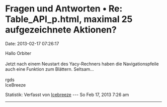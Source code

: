 Fragen und Antworten • Re: Table\_API\_p.html, maximal 25 aufgezeichnete Aktionen?
==================================================================================

Date: 2013-02-17 07:26:17

Hallo Orbiter\
\
Jetzt nach einem Neustart des Yacy-Rechners haben die Navigationspfeile
auch eine Funktion zum Blättern. Seltsam\...\
\
rgds\
IceBreeze

Statistik: Verfasst von
[Icebreeze](http://forum.yacy-websuche.de/memberlist.php?mode=viewprofile&u=334)
--- So Feb 17, 2013 7:26 am

------------------------------------------------------------------------
